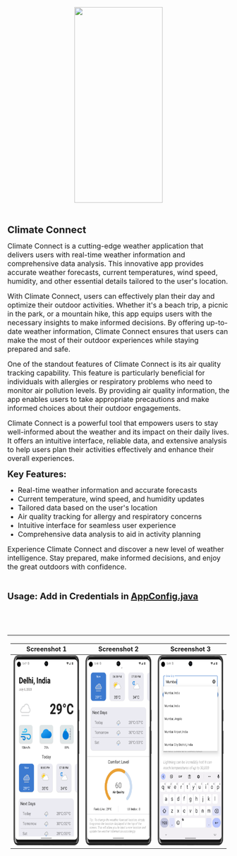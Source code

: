 <p style="text-align:center"><img alt="" src="https://github.com/rishabhraj1572/ClimateConnect/blob/main/Screenshots/4.gif?raw=true" style="height:444px; width:200px" /></p>

<p>&nbsp;</p>

<p><span style="font-size:22px"><strong>Climate Connect</strong></span></p>

<p><span style="font-size:16px">Climate Connect is a cutting-edge weather application that delivers users with real-time weather information and comprehensive data analysis. This innovative app provides accurate weather forecasts, current temperatures, wind speed, humidity, and other essential details tailored to the user&#39;s location.</span></p>

<p><span style="font-size:16px">With Climate Connect, users can effectively plan their day and optimize their outdoor activities. Whether it&#39;s a beach trip, a picnic in the park, or a mountain hike, this app equips users with the necessary insights to make informed decisions. By offering up-to-date weather information, Climate Connect ensures that users can make the most of their outdoor experiences while staying prepared and safe.</span></p>

<p><span style="font-size:16px">One of the standout features of Climate Connect is its air quality tracking capability. This feature is particularly beneficial for individuals with allergies or respiratory problems who need to monitor air pollution levels. By providing air quality information, the app enables users to take appropriate precautions and make informed choices about their outdoor engagements.</span></p>

<p><span style="font-size:16px">Climate Connect is a powerful tool that empowers users to stay well-informed about the weather and its impact on their daily lives. It offers an intuitive interface, reliable data, and extensive analysis to help users plan their activities effectively and enhance their overall experiences.</span></p>

<p><span style="font-size:20px"><strong>Key Features:</strong></span></p>

<ul>
	<li><span style="font-size:16px">Real-time weather information and accurate forecasts</span></li>
	<li><span style="font-size:16px">Current temperature, wind speed, and humidity updates</span></li>
	<li><span style="font-size:16px">Tailored data based on the user&#39;s location</span></li>
	<li><span style="font-size:16px">Air quality tracking for allergy and respiratory concerns</span></li>
	<li><span style="font-size:16px">Intuitive interface for seamless user experience</span></li>
	<li><span style="font-size:16px">Comprehensive data analysis to aid in activity planning</span></li>
</ul>

<p><span style="font-size:16px">Experience Climate Connect and discover a new level of weather intelligence. Stay prepared, make informed decisions, and enjoy the great outdoors with confidence.</span></p>

<p>&nbsp;</p>

<p><span style="font-size:20px"><strong>Usage: Add in Credentials in <a href="https://github.com/rishabhraj1572/ClimateConnect/blob/master/app/src/main/java/com/rrgroup/climateconnect/AppConfig.java">AppConfig.java</a></strong></span></p>

<p>&nbsp;</p>

<p style="text-align:center">&nbsp;</p>

<table>
	<thead>
		<tr>
			<th>
			<table>
				<thead>
					<tr>
						<th>Screenshot 1</th>
						<th>Screenshot 2</th>
						<th>Screenshot 3</th>
					</tr>
				</thead>
				<tbody>
					<tr>
						<td><img alt="" src="https://raw.githubusercontent.com/rishabhraj1572/ClimateConnect/master/Screenshots/1.png" style="height:431px; width:200px" /></td>
						<td><img alt="" src="https://raw.githubusercontent.com/rishabhraj1572/ClimateConnect/master/Screenshots/2.png" style="height:431px; width:200px" /></td>
						<td><img alt="" src="https://raw.githubusercontent.com/rishabhraj1572/ClimateConnect/master/Screenshots/3.png" style="height:431px; width:200px" /></td>
					</tr>
				</tbody>
			</table>
			</th>
		</tr>
	</thead>
</table>

<p>&nbsp;</p>
